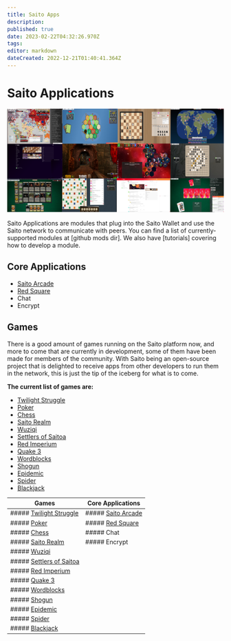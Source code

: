 ```yaml
---
title: Saito Apps
description: 
published: true
date: 2023-02-22T04:32:26.970Z
tags: 
editor: markdown
dateCreated: 2022-12-21T01:40:41.364Z
---
```


# Saito Applications

![](/apps.png)

Saito Applications are modules that plug into the Saito Wallet and use the Saito network to communicate with peers. You can find a list of currently-supported modules at \[github mods dir\]. We also have \[tutorials\] covering how to develop a module.

## Core Applications

-   [Saito Arcade](/tech/applications/arcade)
-   [Red Square](/tech/applications/RedSquare)
-   Chat
-   Encrypt

## Games

There is a good amount of games running on the Saito platform now, and more to come that are currently in development, some of them have been made for members of the community. With Saito being an open-source project that is delighted to receive apps from other developers to run them in the network, this is just the tip of the iceberg for what is to come.

**The current list of games are:**

-   [Twilight Struggle](/tech/applications/twilightStruggle)
-   [Poker](/tech/applications/poker)
-   [Chess](/tech/applications/chess)
-   [Saito Realm](/tech/applications/realm)
-   [Wuziqi](/tech/applications/wuziqi)
-   [Settlers of Saitoa](/tech/applications/settlers)
-   [Red Imperium](/tech/applications/redImperium)
-   [Quake 3](/tech/applications/quake3)
-   [Wordblocks](/tech/applications/wordblocks)
-   [Shogun](/tech/applications/dominion)
-   [Epidemic](/tech/applications/epidemic)
-   [Spider](/tech/applications/spider)
-   [Blackjack](/tech/applications/blackjack)

| Games | Core Applications |
| --- | --- |
| ##### [Twilight Struggle](/tech/applications/twilightStruggle) | ##### [Saito Arcade](/tech/applications/arcade) |
| ##### [Poker](/tech/applications/poker) | ##### [Red Square](/tech/applications/RedSquare) |
| ##### [Chess](/tech/applications/chess) | ##### Chat |
| ##### [Saito Realm](/tech/applications/realm) | ##### Encrypt |
| ##### [Wuziqi](/tech/applications/wuziqi) |     |
| ##### [Settlers of Saitoa](/tech/applications/settlers) |     |
| ##### [Red Imperium](/tech/applications/redImperium) |     |
| ##### [Quake 3](/tech/applications/quake3) |     |
| ##### [Wordblocks](/tech/applications/wordblocks) |     |
| ##### [Shogun](/tech/applications/dominion) |     |
| ##### [Epidemic](/tech/applications/epidemic) |     |
| ##### [Spider](/tech/applications/spider) |     |
| ##### [Blackjack](/tech/applications/blackjack) |     |